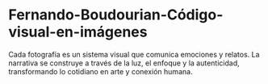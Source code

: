# Fernando-Boudourian-Código-visual-en-imágenes
Cada fotografía es un sistema visual que comunica emociones y relatos. La narrativa se construye a través de la luz, el enfoque y la autenticidad, transformando lo cotidiano en arte y conexión humana.
